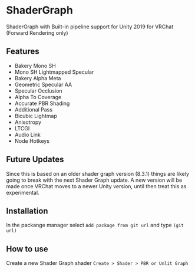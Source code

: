 # ShaderGraph
ShaderGraph with Built-in pipeline support for Unity 2019 for VRChat (Forward Rendering only)

## Features
- Bakery Mono SH
- Mono SH Lightmapped Specular
- Bakery Alpha Meta
- Geometric Specular AA
- Specular Occlusion
- Alpha To Coverage
- Accurate PBR Shading
- Additional Pass
- Bicubic Lightmap
- Anisotropy
- LTCGI
- Audio Link
- Node Hotkeys 

## Future Updates
Since this is based on an older shader graph version (8.3.1) things are likely going to break  with the next Shader Graph update. A new version will be made once VRChat moves to a newer Unity version, until then treat this as experimental.


## Installation
In the packange manager select `Add package from git url` and type `(git url)`

## How to use
Create a new Shader Graph shader `Create > Shader > PBR or Unlit Graph`